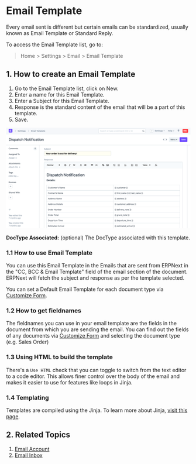 
# Email Template


Every email sent is different but certain emails can be standardized, usually known as Email Template or Standard Reply.


To access the Email Template list, go to:



> 
> Home > Settings > Email > Email Template
> 
> 
> 


## 1. How to create an Email Template


1. Go to the Email Template list, click on New.
2. Enter a name for this Email Template.
3. Enter a Subject for this Email Template.
4. Response is the standard content of the email that will be a part of this template.
5. Save.


![Email Template](/files/email-template-example.png)


**DocType Associated:** (optional) The DocType associated with this template.


### 1.1 How to use Email Template


You can use this Email Template in the Emails that are sent from ERPNext in the "CC, BCC & Email Template" field of the email section of the document. ERPNext will fetch the subject and response as per the template selected.


You can set a Default Email Template for each document type via [Customize Form](/docs/en/customize-erpnext/customize-form).


### 1.2 How to get fieldnames


The fieldnames you can use in your email template are the fields in the document from which you are sending the email. You can find out the fields of any documents via [Customize Form](/docs/en/customize-erpnext/customize-form) and selecting the document type (e.g. Sales Order)


### 1.3 Using HTML to build the template


There's a `Use HTML` check that you can toggle to switch from the text editor to a code editor. This allows finer control over the body of the email and makes it easier to use for features like loops in Jinja.


### 1.4 Templating


Templates are compiled using the Jinja. To learn more about Jinja, [visit this page](https://jinja.palletsprojects.com/en/2.10.x/).


## 2. Related Topics


1. [Email Account](/docs/en/setting-up/email/email-account)
2. [Email Inbox](/docs/en/setting-up/email/email-inbox)


